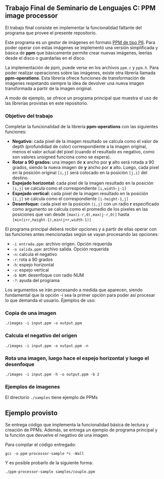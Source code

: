 ## Trabajo Final de Seminario de Lenguajes C: PPM image processor

El trabajo final consiste en implementar la funcionalidad faltante del programa
que provee el presente repositorio.

Este programa es un gestor de imágenes en formato [PPM de tipo P6](http://netpbm.sourceforge.net/doc/ppm.html).
Para poder operar con estas imágenes se implementó una versión simplificada y
básica de **ppm** que básicamente permite crear nuevas imágenes, leerlas desde
el disco o guardarlas en el disco. 

La implementación de ppm, puede verse en los archivos `ppm.c` y `ppm.h`. Para
poder realizar operaciones sobre las imágenes, existe otra librería llamada
**ppm-operations**. Esta librería ofrece funciones de transformación de imágenes
respetando siempre la idea de devolver una nueva imagen transformada a partir de
la imagen original.

A modo de ejemplo, se ofrece un programa principal que muestra el uso de las
librerías provistas en este repositorio.

### Objetivo del trabajo

Completar la funcionalidad de la librería **ppm-operations** con las siguientes
funciones:

* **Negativo:** cada pixel de la imagen resultado se calcula como el valor de
  depth (profundidad de color) correspondiente a la imagen original, menos el
  valor actual del pixel (cuando el resultado es negativo, como son valores
  unsigned funciona como se espera).
* **Rotar a 90 grados:** una imagen de **x** ancho por **y** alto será rotada a 90
  grados, siendo la nueva imagen de **y** ancho por **x** alto. Luego, cada pixel en la
  posición original `[i,j]` será colocado en la posición `[j,i]` del destino.
* **Espejado horizontal:** cada pixel de la imagen resultado en la posición 
  `[i,j]` se calcula como el correspondiente `[i,width-j-1]`
* **Espejado vertical:** cada pixel de la imagen resultado en la posición 
  `[i,j]` se calcula como el correspondiente `[i-height-1,j]`
* **Desenfoque:** cada pixel en la posición `[i,j]` con un radio **r**
  especificado como argumento se calcula como el promedio de los pixeles en las
  posiciones que van desde `[max(i-r,0),max(j-r,0)]` hasta `[min(i+r,height-1),min(j+r,width-1)]`

El programa principal deberá recibir opciones y a partir de ellas operar con las
funciones antes mencionadas según se vayan procesando las opciones:

* `-i entrada.ppm`: archivo origen. Opción requerida
* `-o salida.ppm`: archivo salida. Opción requerida
* `-n`: calcula el negativo
* `-r`: rota a 90 grados
* `-h`: espejo horizontal
* `-v`: espejo vertical
* `-b NUM`: desenfoque con radio NUM
* `-?`: ayuda del programa

Los argumentos se irán procesando a medida que aparecen, siendo fundamental que
la opción -i sea la primer opción para poder así procesar lo que demanda el
usuario. Ejemplos de uso:

### Copia de una imagen

```
./images -i input.ppm -o output.ppm
```

### Calcula el negativo del origen

```
./images -i input.ppm -o output.ppm -n
```

### Rota una imagen, luego hace el espejo horizontal y luego el desenfoque

```
./images -i input.ppm -h -o output.ppm -b 2
```

### Ejemplos de imagenes

El directorio `./samples` tiene ejemplo de PPMs

## Ejemplo provisto

Se entrega código que implementa la funcionalidad básica de lectura y creación
de PPMs. Además, se entrega un ejemplo de programa principal y la función que
devuelve el negativo de una imagen. 

Para compilar el código entregado:

```
gcc -o ppm-processor-sample *c -Wall
```

Y es posible probarlo de la siguiente forma:

```
./ppm-processor-sample samples/couple.ppm
```
